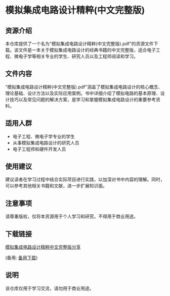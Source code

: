 # 模拟集成电路设计精粹(中文完整版)

## 资源介绍

本仓库提供了一个名为“模拟集成电路设计精粹(中文完整版).pdf”的资源文件下载。该文件是一本关于模拟集成电路设计的经典书籍的中文完整版，适合电子工程、微电子学等相关专业的学生、研究人员以及工程师阅读和学习。

## 文件内容

“模拟集成电路设计精粹(中文完整版).pdf”涵盖了模拟集成电路设计的核心概念、理论基础、设计方法以及实际应用案例。书中详细介绍了模拟电路的基本原理、设计技巧以及常见问题的解决方案，是学习和掌握模拟集成电路设计的重要参考资料。

## 适用人群

- 电子工程、微电子学专业的学生
- 从事模拟集成电路设计的研究人员
- 电子工程师和硬件开发人员

## 使用建议

建议读者在学习过程中结合实际项目进行实践，以加深对书中内容的理解。同时，可以参考其他相关书籍和文献，进一步扩展知识面。

## 注意事项

请尊重版权，仅将本资源用于个人学习和研究，不得用于商业用途。

## 下载链接
[模拟集成电路设计精粹中文完整版分享](https://pan.quark.cn/s/10c36aee9b28) 

(备用: [备用下载](https://pan.baidu.com/s/1I75PPUWUnpUu-FB2yW52Mw?pwd=1234))

## 说明

该仓库仅用于学习交流，请勿用于商业用途。
